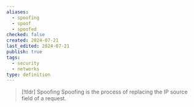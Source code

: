 ```yaml
---
aliases:
  - spoofing
  - spoof
  - spoofed
checked: false
created: 2024-07-21
last_edited: 2024-07-21
publish: true
tags:
  - security
  - networks
type: definition
---
```

>[!tldr] Spoofing
>Spoofing is the process of replacing the IP source field of a request.

